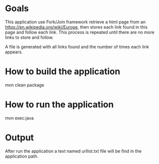 # Goals
This application  use Fork/Join framework retrieve a html page from an https://en.wikipedia.org/wiki/Europe, then stores each link found in this page and follow each link. This process is repeated until there are no more links to store and follow. 

A file is generated with all links found and the number of times each link appears.

# How to build the application
mvn clean package

# How to run the application 
mvn exec:java 

# Output
After run the application a text named urllist.txt file will be find in the application path. 
